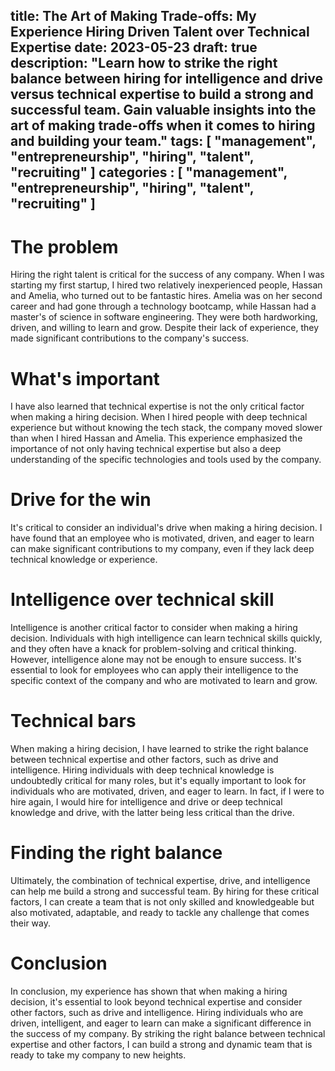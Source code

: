title: The Art of Making Trade-offs: My Experience Hiring Driven Talent over Technical Expertise
date: 2023-05-23
draft: true
description: "Learn how to strike the right balance between hiring for intelligence and drive versus technical expertise to build a strong and successful team. Gain valuable insights into the art of making trade-offs when it comes to hiring and building your team."
tags: [
"management",
"entrepreneurship",
"hiring",
"talent",
"recruiting"
]
categories : [
"management",
"entrepreneurship",
"hiring",
"talent",
"recruiting"
]
---
# The problem
Hiring the right talent is critical for the success of any company. When I was starting my first startup, I hired two relatively inexperienced people, Hassan and Amelia, who turned out to be fantastic hires. Amelia was on her second career and had gone through a technology bootcamp, while Hassan had a master's of science in software engineering. They were both hardworking, driven, and willing to learn and grow. Despite their lack of experience, they made significant contributions to the company's success.

# What's important
I have also learned that technical expertise is not the only critical factor when making a hiring decision. When I hired people with deep technical experience but without knowing the tech stack, the company moved slower than when I hired Hassan and Amelia. This experience emphasized the importance of not only having technical expertise but also a deep understanding of the specific technologies and tools used by the company.

# Drive for the win
It's critical to consider an individual's drive when making a hiring decision. I have found that an employee who is motivated, driven, and eager to learn can make significant contributions to my company, even if they lack deep technical knowledge or experience.

# Intelligence over technical skill
Intelligence is another critical factor to consider when making a hiring decision. Individuals with high intelligence can learn technical skills quickly, and they often have a knack for problem-solving and critical thinking. However, intelligence alone may not be enough to ensure success. It's essential to look for employees who can apply their intelligence to the specific context of the company and who are motivated to learn and grow.

# Technical bars
When making a hiring decision, I have learned to strike the right balance between technical expertise and other factors, such as drive and intelligence. Hiring individuals with deep technical knowledge is undoubtedly critical for many roles, but it's equally important to look for individuals who are motivated, driven, and eager to learn. In fact, if I were to hire again, I would hire for intelligence and drive or deep technical knowledge and drive, with the latter being less critical than the drive.

# Finding the right balance
Ultimately, the combination of technical expertise, drive, and intelligence can help me build a strong and successful team. By hiring for these critical factors, I can create a team that is not only skilled and knowledgeable but also motivated, adaptable, and ready to tackle any challenge that comes their way.

# Conclusion
In conclusion, my experience has shown that when making a hiring decision, it's essential to look beyond technical expertise and consider other factors, such as drive and intelligence. Hiring individuals who are driven, intelligent, and eager to learn can make a significant difference in the success of my company. By striking the right balance between technical expertise and other factors, I can build a strong and dynamic team that is ready to take my company to new heights.